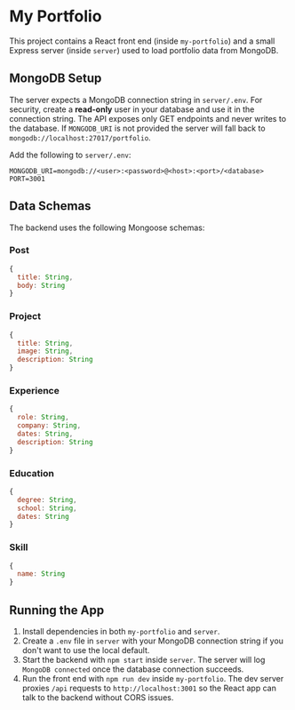 # My Portfolio

This project contains a React front end (inside `my-portfolio`) and a small
Express server (inside `server`) used to load portfolio data from MongoDB.

## MongoDB Setup

The server expects a MongoDB connection string in `server/.env`.
For security, create a **read-only** user in your database and use it in the
connection string. The API exposes only GET endpoints and never writes to the
database. If `MONGODB_URI` is not provided the server will fall back to
`mongodb://localhost:27017/portfolio`.

Add the following to `server/.env`:

```
MONGODB_URI=mongodb://<user>:<password>@<host>:<port>/<database>
PORT=3001
```

## Data Schemas

The backend uses the following Mongoose schemas:

### Post
```js
{
  title: String,
  body: String
}
```

### Project
```js
{
  title: String,
  image: String,
  description: String
}
```

### Experience
```js
{
  role: String,
  company: String,
  dates: String,
  description: String
}
```

### Education
```js
{
  degree: String,
  school: String,
  dates: String
}
```

### Skill
```js
{
  name: String
}
```

## Running the App

1. Install dependencies in both `my-portfolio` and `server`.
2. Create a `.env` file in `server` with your MongoDB connection string if
   you don't want to use the local default.
3. Start the backend with `npm start` inside `server`. The server will log
   `MongoDB connected` once the database connection succeeds.
4. Run the front end with `npm run dev` inside `my-portfolio`.
   The dev server proxies `/api` requests to `http://localhost:3001` so the
   React app can talk to the backend without CORS issues.
